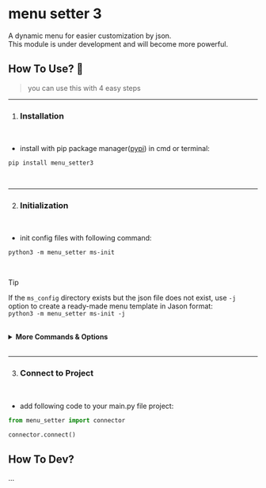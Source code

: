 # menu setter 3
A dynamic menu for easier customization by json.
<br>
This module is under development and will become more powerful.

## How To Use? 🍡
> you can use this with 4 easy steps

_____________________
1. ### Installation

<br>

- install with pip package manager([pypi](https://pypi.org/project/menu-setter3/)) in cmd or terminal:
```
pip install menu_setter3 
```

<br>

_____________________
2. ### Initialization

<br>

- init config files with following command:
```
python3 -m menu_setter ms-init
```

<br>

> [!TIP]
>  If the `ms_config` directory exists but the json file does not exist, use `-j` option to create a ready-made menu template in Jason format:
> <br>
> ```python3 -m menu_setter ms-init -j```

<br>

<details>
<summary><b>More Commands & Options</b></summary>

<br>

- ### Commands
| Commands |                           Usage                               |
| :---     |                                                          ---: |
| ms-init  | initialize the ms_config directory <br>for configuration menu |
| ms-show  | show the menu in main json file                               |     
| ms-call  | move in menu options without connect to main project          |

- ### Optionals
| Related command | Options       |                                                Usage                                                                  |
| :---            | :---:         |                                                                                                                  ---: |
| ms-init         | -n <br>--name | default menu header name is "Main Menu". <br>you can use '-n' or '--name' for change header name.                     |
| ms-init         | -j <br>--json | If the `ms_config` directory exists but the json file does not exist, <br>use `-j` option to create a ready-made menu template in Jason format                                                                                                                                  |
| ms-call         | -v <br>--verbose | Show with More details                                                                                             |

</details>
<br>

_____________________
3. ### Connect to Project

<br>

- add following code to your main.py file project:
```py
from menu_setter import connector
```

```py
connector.connect()
```

## How To Dev?
...
